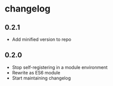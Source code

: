 # changelog

## 0.2.1

* Add minified version to repo

## 0.2.0

* Stop self-registering in a module environment
* Rewrite as ES6 module
* Start maintaining changelog
